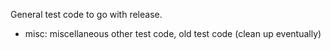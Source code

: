 General test code to go with release.
- misc: miscellaneous other test code, old test code (clean up eventually)
